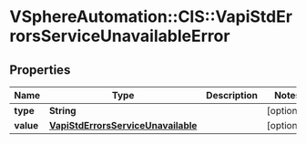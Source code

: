 # VSphereAutomation::CIS::VapiStdErrorsServiceUnavailableError

## Properties
Name | Type | Description | Notes
------------ | ------------- | ------------- | -------------
**type** | **String** |  | [optional] 
**value** | [**VapiStdErrorsServiceUnavailable**](VapiStdErrorsServiceUnavailable.md) |  | [optional] 


